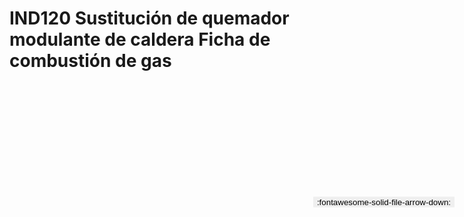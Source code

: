 
# IND120  Sustitución de quemador modulante de caldera Ficha de combustión de gas

<a href='../IND120  Sustitución de quemador modulante de caldera Ficha de combustión de gas.pdf' download>
<button class='md-button -primary' 
id='download-btn' style="position: fixed; top: 10%; right: 20px; 
        transform: translateY(-50%); z-index: 1000;  border: none; ">
:fontawesome-solid-file-arrow-down: 
</button>
</a>

<div 
    id='../IND120  Sustitución de quemador modulante de caldera Ficha de combustión de gas.pdf' 
    data-pdf-url='../IND120  Sustitución de quemador modulante de caldera Ficha de combustión de gas.pdf'
    style=' width: 100%; height: auto;overflow: auto;'>
</div>

